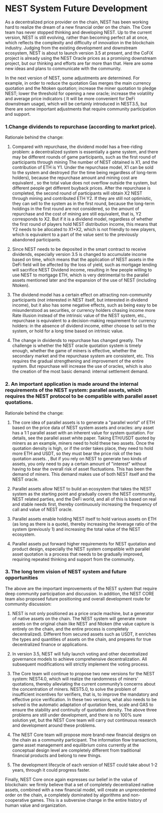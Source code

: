 # NEST System Future Development

As a decentralized price provider on the chain, NEST has been working hard to realize the dream of a new financial order on the chain. The Core team has never stopped thinking and developing NEST. Up to the current version, NEST is still evolving, rather than becoming perfect all at once, which reflects the complexity and difficulty of innovation in the blockchain industry. Judging from the existing development and downstream ecosystem, NEST is about to launch version 3.5 at present, and the CoFiX project is already using the NEST Oracle prices as a promising downstream project, but our thinking and efforts are far more than that. Here are some new ideas and plans to communicate with the community.

In the next version of NEST, some adjustments are determined. For example, in order to reduce the quotation Gas merges the main currency quotation and the Ntoken quotation; increase the miner quotation to pledge NEST; lower the threshold for opening a new oracle; increase the volatility and average price indicators ( It will be more convenient for DeFi downstream usage), which will be certainly introduced in NEST3.5, but there are some important adjustments that require community participation and support.

### 1.Change dividends to repurchase (according to market price).

Rationale behind the change: 

1. Compared with repurchase, the dividend model has a free-riding problem: a decentralized system is essentially a game system, and there may be different rounds of game participants, such as the first round of participants through mining The number of NEST obtained is X1, and the contribution of ETH is Y1. Under the repurchase model, X1 can be sold to the system and destroyed (for the time being regardless of long-term holders), because the repurchase amount and mining cost are equivalent , so the total value does not overflow outside the system, but different people get different buyback prices. After the repurchase is completed, the second round of participants will obtain X2 NEST through mining and contributed ETH Y2. If they are still not optimistic, they can sell to the system as in the first round, because the long-term holdings in the first round are not considered, so the amount of repurchase and the cost of mining are still equivalent, that is, Y2 corresponds to X2. But if it is a dividend model, regardless of whether the first round of players hold NEST distribution income, this means that Y2 needs to be allocated to X1+X2, which is not friendly to new players, which is equivalent to a part of the value sent to the previously abandoned participants.

2. Since NEST needs to be deposited in the smart contract to receive dividends, especially version 3.5 is changed to accumulate income based on time, which means that the application of NEST assets in the DeFi field will be affected by the loss of yield, such as mortgage lending will sacrifice NEST Dividend income, resulting in few people willing to use NEST to mortgage ETH, which is very detrimental to the parallel assets mentioned later and the expansion of the use of NEST (including Ntoken).

3. The dividend model has a certain effect on attracting non-community participants (not interested in NEST itself, but interested in dividend income), but it also has some negative effects, such as being easy to be misunderstood as securities, or currency holders chasing income more Rate illusion instead of the intrinsic value of the NEST system, etc., repurchase is equivalent to a decision-making requirement for currency holders: in the absence of dividend income, either choose to sell to the system, or hold for a long time based on intrinsic value.

4. The change in dividends to repurchase has changed greatly. The challenge is whether the NEST oracle quotation system is timely enough, whether the game of miners is effective, whether the secondary market and the repurchase system are consistent, etc. This requires the gradual strengthening and improvement of the entire system. But repurchase will increase the use of oracles, which is also the creation of the most basic demand: internal settlement demand.

### 2. An important application is made around the internal requirements of the NEST system: parallel assets, which requires the NEST protocol to be compatible with parallel asset quotations.

Rationale behind the change:

1. The core idea of parallel assets is to generate a "parallel world" of ETH based on the price data of NEST system assets and oracles: any asset has a 1:1 parallel asset with an inherent value for system quotation. For details, see the parallel asset white paper. Taking ETH/USDT quoted by miners as an example, miners need to hold these two assets. Once the quotation density is high, or if the order takes place, they need to hold more ETH and USDT, so they must bear the price risk of the two quotation assets. , But if you rely on NEST to generate two kinds of assets, you only need to pay a certain amount of "interest" without having to bear the overall risk of asset fluctuations. This has been the demand of miners. This demand makes use of both NEST itself and the NEST oracle.

2. Parallel assets allow NEST to build an ecosystem that takes the NEST system as the starting point and gradually covers the NEST community, NEST related parties, and the DeFi world, and all of this is based on real and stable needs first, thereby continuously increasing the frequency of call and value of NEST oracle.

3. Parallel assets enable holding NEST itself to hold various assets on ETH (as long as there is a quote), thereby increasing the leverage ratio of the system (previously 1) and increasing the total value of the NEST ecosystem.

4. Parallel assets put forward higher requirements for NEST quotation and product design, especially the NEST system compatible with parallel asset quotation is a process that needs to be gradually improved, requiring repeated thinking and support from the community.

### 3. The long term vision of NEST system and future opportunities

The above are the important improvements of the NEST system that require deep community participation and discussion. In addition, the NEST CORE team also proposed future positioning and overall development route for community discussion:

1. NEST is not only positioned as a price oracle machine, but a generator of native assets on the chain. The NEST system will generate more assets on the original chain like NEST and Ntoken (the value capture is entirely on the chain, and the entire process is completely decentralized). Different from secured assets such as USDT, it enriches the types and quantities of assets on the chain, and prepares for true decentralized finance or applications.

2. In version 3.5, NEST will fully launch voting and other decentralized governance models to achieve comprehensive decentralization. All subsequent modifications will strictly implement the voting process.

3. The Core team will continue to propose two new versions for the NEST system: NEST4.0, which will realize the randomness of miners’ quotations, thereby alleviating the current community’s concerns about the concentration of miners. NEST5.0, to solve the problem of insufficient incentives for verifiers, that is, to improve the mandatory and effective price verification. In these two versions, what also needs to be solved is the automatic adaptation of quotation fees, scale and GAS to ensure the stability and continuity of quotation density. The above three problems are still under development, and there is no 100% sure solution yet, but the NEST Core team will carry out continuous research and development around these problems.

4. The NEST Core team will propose more brand-new financial designs on the chain as a community participant. The information flow transactions, game asset management and equilibrium coins currently at the conceptual design level are completely different from traditional financial products and belong to new things.

5. The development lifecycle of each version of NEST could take about 1-2 years, through it could progress faster.

Finally, NEST Core once again expresses our belief in the value of blockchain: we firmly believe that a set of completely decentralized native assets, combined with a new financial model, will create an unprecedented order on the chain, a completely dominated by algorithms and non-cooperative games. This is a subversive change in the entire history of human value and organization.

